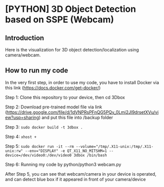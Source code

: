 # [PYTHON] 3D Object Detection based on SSPE (Webcam)

## Introduction

Here is the visualization for 3D object detection/localization using camera/webcam.

## How to run my code
In the very first step, in order to use my code, you have to install Docker via this link (https://docs.docker.com/get-docker/)

Step 1: Clone this repository to your device, then cd 3Dbox

Step 2: Download pre-trained model file via link (https://drive.google.com/file/d/1dVNPRsPFnQG5PQy_0Lmi2Jl9drsetXVu/view?usp=sharing) and put this file into /backup folder

Step 3: `sudo docker build -t 3dbox .`

Step 4: `xhost +`

Step 5: `sudo docker run -it --rm --volume="/tmp/.X11-unix:/tmp/.X11-unix:rw" --env="DISPLAY" -e QT_X11_NO_MITSHM=1 --device=/dev/video0:/dev/video0 3dbox /bin/bash`

Step 6: Running my code by python/python3 webcam.py

After Step 5, you can see that webcam/camera in your device is operated, and can detect blue box if it appeared in front of your camera/device

